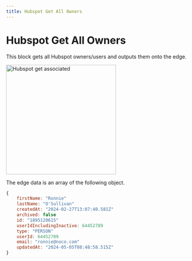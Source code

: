 ```yaml
---
title: Hubspot Get All Owners
---
```


# Hubspot Get All Owners

This block gets all Hubspot owners/users and outputs them onto the edge.

<img src="/img/flows/blocks/hubspot/hubspot-get-all-owners.png" alt="Hubspot get associated" width="300" />


The edge data is an array of the following object.

```javascript
{
    firstName: "Ronnie"
    lastName: "O'Sullivan"
    createdAt: "2024-02-27T13:07:40.581Z"
    archived: false
    id: "1895120615"
    userIdIncludingInactive: 64452789
    type: "PERSON"
    userId: 64452789
    email: "ronnie@noco.com"
    updatedAt: "2024-05-05T08:48:58.515Z"
}
```

